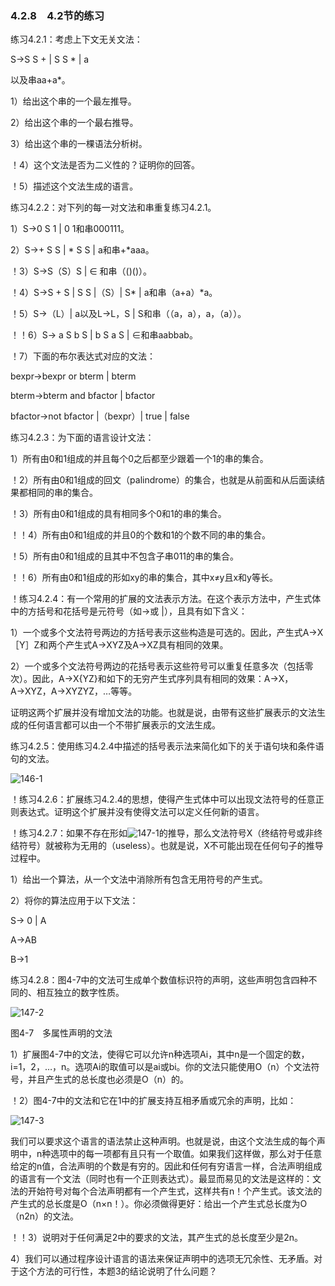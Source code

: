 ### 4.2.8　4.2节的练习

练习4.2.1：考虑上下文无关文法：

S→S S + | S S * | a

以及串aa+a*。

1）给出这个串的一个最左推导。

2）给出这个串的一个最右推导。

3）给出这个串的一棵语法分析树。

！4）这个文法是否为二义性的？证明你的回答。

！5）描述这个文法生成的语言。

练习4.2.2：对下列的每一对文法和串重复练习4.2.1。

1）S→0 S 1 | 0 1和串000111。

2）S→+ S S | * S S | a和串+*aaa。

！3）S→S（S）S | ∈ 和串（()()）。

！4）S→S + S | S S |（S）| S* | a和串（a+a）*a。

！5）S→（L）| a以及L→L，S | S和串（（a，a），a，（a））。

！！6）S→ a S b S | b S a S | ∈和串aabbab。

！7）下面的布尔表达式对应的文法：

bexpr→bexpr or bterm | bterm

bterm→bterm and bfactor | bfactor

bfactor→not bfactor |（bexpr）| true | false

练习4.2.3：为下面的语言设计文法：

1）所有由0和1组成的并且每个0之后都至少跟着一个1的串的集合。

！2）所有由0和1组成的回文（palindrome）的集合，也就是从前面和从后面读结果都相同的串的集合。

！3）所有由0和1组成的具有相同多个0和1的串的集合。

！！4）所有由0和1组成的并且0的个数和1的个数不同的串的集合。

！5）所有由0和1组成的且其中不包含子串011的串的集合。

！！6）所有由0和1组成的形如xy的串的集合，其中x≠y且x和y等长。

！练习4.2.4：有一个常用的扩展的文法表示方法。在这个表示方法中，产生式体中的方括号和花括号是元符号（如→或 |），且具有如下含义：

1）一个或多个文法符号两边的方括号表示这些构造是可选的。因此，产生式A→X［Y］Z和两个产生式A→XYZ及A→XZ具有相同的效果。

2）一个或多个文法符号两边的花括号表示这些符号可以重复任意多次（包括零次）。因此，A→X{YZ}和如下的无穷产生式序列具有相同的效果：A→X，A→XYZ，A→XYZYZ，…等等。

证明这两个扩展并没有增加文法的功能。也就是说，由带有这些扩展表示的文法生成的任何语言都可以由一个不带扩展表示的文法生成。

练习4.2.5：使用练习4.2.4中描述的括号表示法来简化如下的关于语句块和条件语句的文法。

![146-1](../Images/image04163.jpeg)

！练习4.2.6：扩展练习4.2.4的思想，使得产生式体中可以出现文法符号的任意正则表达式。证明这个扩展并没有使得文法可以定义任何新的语言。

！练习4.2.7：如果不存在形如![147-1](../Images/image04164.jpeg)的推导，那么文法符号X（终结符号或非终结符号）就被称为无用的（useless）。也就是说，X不可能出现在任何句子的推导过程中。

1）给出一个算法，从一个文法中消除所有包含无用符号的产生式。

2）将你的算法应用于以下文法：

S→ 0 | A

A→AB

B→1

练习4.2.8：图4-7中的文法可生成单个数值标识符的声明，这些声明包含四种不同的、相互独立的数字性质。

![147-2](../Images/image04165.jpeg)

图4-7　多属性声明的文法

1）扩展图4-7中的文法，使得它可以允许n种选项Ai，其中n是一个固定的数，i=1，2，…，n。选项Ai的取值可以是ai或bi。你的文法只能使用O（n）个文法符号，并且产生式的总长度也必须是O（n）的。

！2）图4-7中的文法和它在1中的扩展支持互相矛盾或冗余的声明，比如：

![147-3](../Images/image04166.jpeg)

我们可以要求这个语言的语法禁止这种声明。也就是说，由这个文法生成的每个声明中，n种选项中的每一项都有且只有一个取值。如果我们这样做，那么对于任意给定的n值，合法声明的个数是有穷的。因此和任何有穷语言一样，合法声明组成的语言有一个文法（同时也有一个正则表达式）。最显而易见的文法是这样的：文法的开始符号对每个合法声明都有一个产生式，这样共有n！个产生式。该文法的产生式的总长度是O（n×n！）。你必须做得更好：给出一个产生式总长度为O（n2n）的文法。

！！3）说明对于任何满足2中的要求的文法，其产生式的总长度至少是2n。

4）我们可以通过程序设计语言的语法来保证声明中的选项无冗余性、无矛盾。对于这个方法的可行性，本题3的结论说明了什么问题？